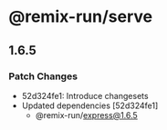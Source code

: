 # @remix-run/serve

## 1.6.5

### Patch Changes

- 52d324fe1: Introduce changesets
- Updated dependencies [52d324fe1]
  - @remix-run/express@1.6.5
